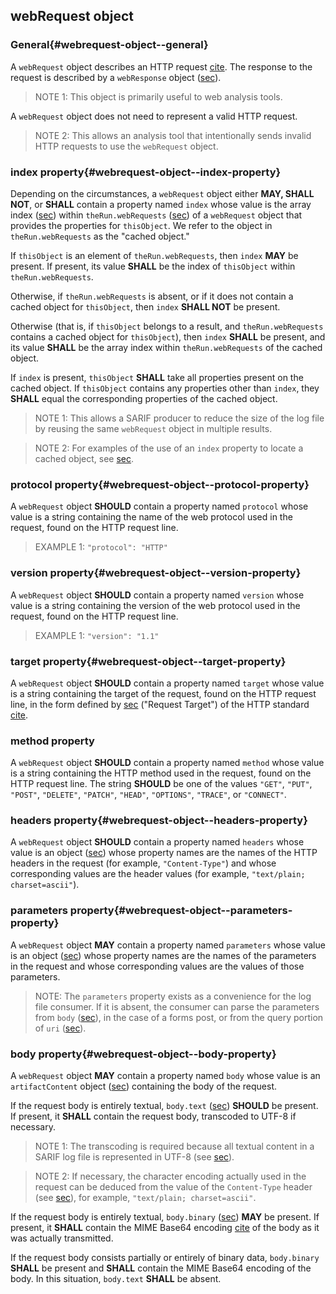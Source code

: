 ## webRequest object

### General{#webrequest-object--general}

A `webRequest` object describes an HTTP request [cite](#RFC7230). The response to the request is described by a `webResponse` object ([sec](#webresponse-object)).

> NOTE 1: This object is primarily useful to web analysis tools.

A `webRequest` object does not need to represent a valid HTTP request.

> NOTE 2: This allows an analysis tool that intentionally sends invalid HTTP requests to use the `webRequest` object.

### index property{#webrequest-object--index-property}

Depending on the circumstances, a `webRequest` object either **MAY, SHALL NOT**, or **SHALL** contain a property named `index` whose value is the array index ([sec](#array-indices)) within `theRun.webRequests` ([sec](#webrequests-property)) of a `webRequest` object that provides the properties for `thisObject`. We refer to the object in `theRun.webRequests` as the "cached object."

If `thisObject` is an element of `theRun.webRequests`, then `index` **MAY** be present. If present, its value **SHALL** be the index of `thisObject` within `theRun.webRequests`.

Otherwise, if `theRun.webRequests` is absent, or if it does not contain a cached object for `thisObject`, then `index` **SHALL NOT** be present.

Otherwise (that is, if `thisObject` belongs to a result, and `theRun.webRequests` contains a cached object for `thisObject`), then `index` **SHALL** be present, and its value **SHALL** be the array index within `theRun.webRequests` of the cached object.

If `index` is present, `thisObject` **SHALL** take all properties present on the cached object. If `thisObject` contains any properties other than `index`, they **SHALL** equal the corresponding properties of the cached object.

> NOTE 1: This allows a SARIF producer to reduce the size of the log file by reusing the same `webRequest` object in multiple results.

> NOTE 2: For examples of the use of an `index` property to locate a cached object, see [sec](#threadflowlocation-object--index-property).

### protocol property{#webrequest-object--protocol-property}

A `webRequest` object **SHOULD** contain a property named `protocol` whose value is a string containing the name of the web protocol used in the request, found on the HTTP request line.

> EXAMPLE 1: `"protocol": "HTTP"`

### version property{#webrequest-object--version-property}

A `webRequest` object **SHOULD** contain a property named `version` whose value is a string containing the version of the web protocol used in the request, found on the HTTP request line.

> EXAMPLE 1: `"version": "1.1"`

### target property{#webrequest-object--target-property}

A `webRequest` object **SHOULD** contain a property named `target` whose value is a string containing the target of the request, found on the HTTP request line, in the form defined by [sec](#conformance-clause-2-sarif-producer) ("Request Target") of the HTTP standard [cite](#RFC7230).

### method property

A `webRequest` object **SHOULD** contain a property named `method` whose value is a string containing the HTTP method used in the request, found on the HTTP request line. The string **SHOULD** be one of the values `"GET"`, `"PUT"`, `"POST"`, `"DELETE"`, `"PATCH"`, `"HEAD"`, `"OPTIONS"`, `"TRACE"`, or `"CONNECT"`.

### headers property{#webrequest-object--headers-property}

A `webRequest` object **SHOULD** contain a property named `headers` whose value is an object ([sec](#object-properties)) whose property names are the names of the HTTP headers in the request (for example, `"Content-Type"`) and whose corresponding values are the header values (for example, `"text/plain; charset=ascii"`).

### parameters property{#webrequest-object--parameters-property}

A `webRequest` object **MAY** contain a property named `parameters` whose value is an object ([sec](#object-properties)) whose property names are the names of the parameters in the request and whose corresponding values are the values of those parameters.

> NOTE: The `parameters` property exists as a convenience for the log file consumer. If it is absent, the consumer can parse the parameters from `body` ([sec](#webrequest-object--body-property)), in the case of a forms post, or from the query portion of `uri` ([sec](#webrequest-object--target-property)).

### body property{#webrequest-object--body-property}

A `webRequest` object **MAY** contain a property named `body` whose value is an `artifactContent` object ([sec](#artifactcontent-object)) containing the body of the request.

If the request body is entirely textual, `body.text` ([sec](#artifactcontent-object--text-property)) **SHOULD** be present. If present, it **SHALL** contain the request body, transcoded to UTF-8 if necessary.

> NOTE 1: The transcoding is required because all textual content in a SARIF log file is represented in UTF-8 (see [sec](#file-format--general)).

> NOTE 2: If necessary, the character encoding actually used in the request can be deduced from the value of the `Content-Type` header (see [sec](#webrequest-object--headers-property)), for example, `"text/plain; charset=ascii"`.

If the request body is entirely textual, `body.binary` ([sec](#binary-property)) **MAY** be present. If present, it **SHALL** contain the MIME Base64 encoding [cite](#RFC2045) of the body as it was actually transmitted.

If the request body consists partially or entirely of binary data, `body.binary` **SHALL** be present and **SHALL** contain the MIME Base64 encoding of the body. In this situation, `body.text` **SHALL** be absent.
